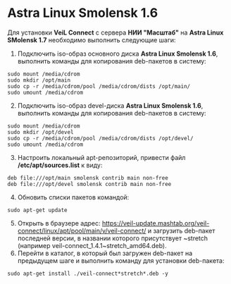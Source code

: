 # Astra Linux Smolensk 1.6 

Для установки **VeiL Connect** с сервера **НИИ "Масштаб"** на **Astra Linux SMolensk 1.7** необходимо выполнить следующие шаги:

1. Подключить iso-образ основного диска **Astra Linux Smolensk 1.6**, выполнить команды для копирования deb-пакетов в систему:

```
sudo mount /media/cdrom
sudo mkdir /opt/main
sudo cp -r /media/cdrom/pool /media/cdrom/dists /opt/main/
sudo umount /media/cdrom
```
2. Подключить iso-образ devel-диска **Astra Linux Smolensk 1.6**, выполнить команды для копирования deb-пакетов в систему:

```
sudo mount /media/cdrom
sudo mkdir /opt/devel
sudo cp -r /media/cdrom/pool /media/cdrom/dists /opt/devel/
sudo umount /media/cdrom
```
3. Настроить локальный apt-репозиторий, привести файл **/etc/apt/sources.list** к виду:

```
deb file:///opt/main smolensk contrib main non-free
deb file:///opt/devel smolensk contrib main non-free
```
4. Обновить списки пакетов командой:
```
sudo apt-get update
```
5. Открыть в браузере адрес: https://veil-update.mashtab.org/veil-connect/linux/apt/pool/main/v/veil-connect/ и загрузить deb-пакет последней версии, в названии которого присутствует ~stretch (например veil-connect_1.4.1~stretch_amd64.deb).
6. Перейти в каталог, в который был загружен deb-пакет на предыдущем шаге и выполнить команду для установки deb-пакета:
```
sudo apt-get install ./veil-connect*stretch*.deb -y
```